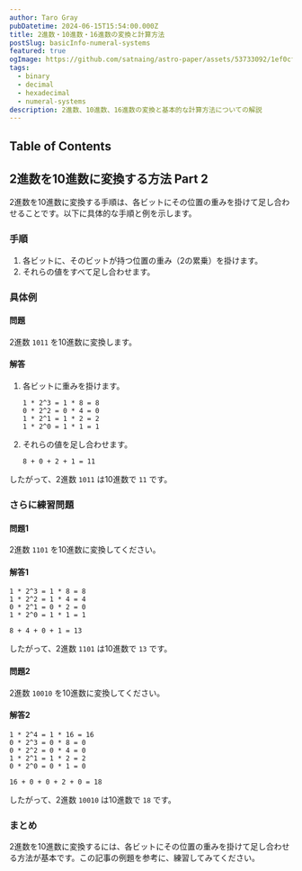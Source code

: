 ```yaml
---
author: Taro Gray
pubDatetime: 2024-06-15T15:54:00.000Z
title: 2進数・10進数・16進数の変換と計算方法
postSlug: basicInfo-numeral-systems
featured: true
ogImage: https://github.com/satnaing/astro-paper/assets/53733092/1ef0cf03-8137-4d67-ac81-84a032119e3a
tags:
  - binary
  - decimal
  - hexadecimal
  - numeral-systems
description: 2進数、10進数、16進数の変換と基本的な計算方法についての解説
---
```


## Table of Contents

## 2進数を10進数に変換する方法 Part 2

2進数を10進数に変換する手順は、各ビットにその位置の重みを掛けて足し合わせることです。以下に具体的な手順と例を示します。

### 手順

1. 各ビットに、そのビットが持つ位置の重み（2の累乗）を掛けます。
2. それらの値をすべて足し合わせます。

### 具体例

#### 問題

2進数 `1011` を10進数に変換します。

#### 解答

1. 各ビットに重みを掛けます。

   ```
   1 * 2^3 = 1 * 8 = 8
   0 * 2^2 = 0 * 4 = 0
   1 * 2^1 = 1 * 2 = 2
   1 * 2^0 = 1 * 1 = 1
   ```

2. それらの値を足し合わせます。
   ```
   8 + 0 + 2 + 1 = 11
   ```

したがって、2進数 `1011` は10進数で `11` です。

### さらに練習問題

#### 問題1

2進数 `1101` を10進数に変換してください。

#### 解答1

```
1 * 2^3 = 1 * 8 = 8
1 * 2^2 = 1 * 4 = 4
0 * 2^1 = 0 * 2 = 0
1 * 2^0 = 1 * 1 = 1

8 + 4 + 0 + 1 = 13
```

したがって、2進数 `1101` は10進数で `13` です。

#### 問題2

2進数 `10010` を10進数に変換してください。

#### 解答2

```
1 * 2^4 = 1 * 16 = 16
0 * 2^3 = 0 * 8 = 0
0 * 2^2 = 0 * 4 = 0
1 * 2^1 = 1 * 2 = 2
0 * 2^0 = 0 * 1 = 0

16 + 0 + 0 + 2 + 0 = 18
```

したがって、2進数 `10010` は10進数で `18` です。

### まとめ

2進数を10進数に変換するには、各ビットにその位置の重みを掛けて足し合わせる方法が基本です。この記事の例題を参考に、練習してみてください。

